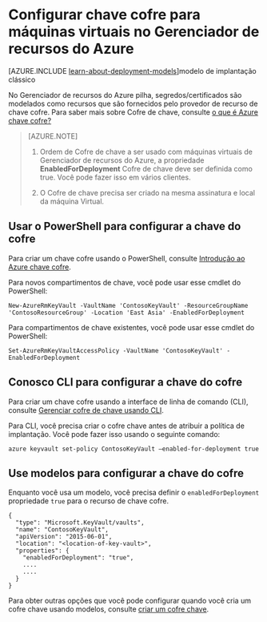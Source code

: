 <properties
    pageTitle="Configurar chave cofre para máquinas virtuais no Gerenciador de recursos do Azure | Microsoft Azure"
    description="Como configurar a chave do cofre para uso com uma máquina virtual de Gerenciador de recursos do Azure."
    services="virtual-machines-windows"
    documentationCenter=""
    authors="singhkays"
    manager="timlt"
    editor=""
    tags="azure-resource-manager"/>

<tags
    ms.service="virtual-machines-windows"
    ms.workload="infrastructure-services"
    ms.tgt_pltfrm="vm-windows"
    ms.devlang="na"
    ms.topic="article"
    ms.date="05/31/2016"
    ms.author="singhkay"/>

# <a name="set-up-key-vault-for-virtual-machines-in-azure-resource-manager"></a>Configurar chave cofre para máquinas virtuais no Gerenciador de recursos do Azure

[AZURE.INCLUDE [learn-about-deployment-models](../../includes/learn-about-deployment-models-rm-include.md)]modelo de implantação clássico

No Gerenciador de recursos do Azure pilha, segredos/certificados são modelados como recursos que são fornecidos pelo provedor de recurso de chave cofre. Para saber mais sobre Cofre de chave, consulte [o que é Azure chave cofre?](../key-vault/key-vault-whatis.md)

>[AZURE.NOTE] 
>
>1. Ordem de Cofre de chave a ser usado com máquinas virtuais de Gerenciador de recursos do Azure, a propriedade **EnabledForDeployment** Cofre de chave deve ser definida como true. Você pode fazer isso em vários clientes.
>
>2. O Cofre de chave precisa ser criado na mesma assinatura e local da máquina Virtual.

## <a name="use-powershell-to-set-up-key-vault"></a>Usar o PowerShell para configurar a chave do cofre
Para criar um chave cofre usando o PowerShell, consulte [Introdução ao Azure chave cofre](../key-vault/key-vault-get-started.md#vault).

Para novos compartimentos de chave, você pode usar esse cmdlet do PowerShell:

    New-AzureRmKeyVault -VaultName 'ContosoKeyVault' -ResourceGroupName 'ContosoResourceGroup' -Location 'East Asia' -EnabledForDeployment

Para compartimentos de chave existentes, você pode usar esse cmdlet do PowerShell:

    Set-AzureRmKeyVaultAccessPolicy -VaultName 'ContosoKeyVault' -EnabledForDeployment

## <a name="us-cli-to-set-up-key-vault"></a>Conosco CLI para configurar a chave do cofre
Para criar um chave cofre usando a interface de linha de comando (CLI), consulte [Gerenciar cofre de chave usando CLI](../key-vault/key-vault-manage-with-cli.md#create-a-key-vault).

Para CLI, você precisa criar o cofre chave antes de atribuir a política de implantação. Você pode fazer isso usando o seguinte comando:

    azure keyvault set-policy ContosoKeyVault –enabled-for-deployment true

## <a name="use-templates-to-set-up-key-vault"></a>Use modelos para configurar a chave do cofre
Enquanto você usa um modelo, você precisa definir o `enabledForDeployment` propriedade `true` para o recurso de chave cofre.

    {
      "type": "Microsoft.KeyVault/vaults",
      "name": "ContosoKeyVault",
      "apiVersion": "2015-06-01",
      "location": "<location-of-key-vault>",
      "properties": {
        "enabledForDeployment": "true",
        ....
        ....
      }
    }

Para obter outras opções que você pode configurar quando você cria um cofre chave usando modelos, consulte [criar um cofre chave](https://azure.microsoft.com/documentation/templates/101-key-vault-create/).
